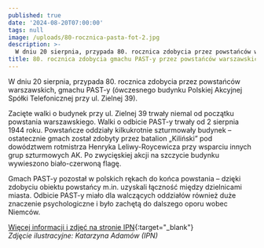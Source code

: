 ```yaml
---
published: true
date: '2024-08-20T07:00:00'
tags: null
image: /uploads/80-rocznica-pasta-fot-2.jpg
description: >-
  W dniu 20 sierpnia, przypada 80. rocznica zdobycia przez powstańców warszawskich, gmachu PAST-y (ówczesnego budynku Polskiej Akcyjnej Spółki Telefonicznej przy ul. Zielnej 39).
title: 80. rocznica zdobycia gmachu PAST-y przez powstańców warszawskich
---
```


W dniu 20 sierpnia, przypada 80. rocznica zdobycia przez powstańców warszawskich, gmachu PAST-y (ówczesnego budynku Polskiej Akcyjnej Spółki Telefonicznej przy ul. Zielnej 39).

Zacięte walki o budynek przy ul. Zielnej 39 trwały niemal od początku powstania warszawskiego.
Walki o odbicie PAST-y trwały od 2 sierpnia 1944 roku. Powstańcze oddziały kilkukrotnie szturmowały budynek – ostatecznie gmach został zdobyty przez batalion „Kiliński” pod dowództwem rotmistrza Henryka Leliwy-Roycewicza przy wsparciu innych grup szturmowych AK. Po zwycięskiej akcji na szczycie budynku wywieszono biało-czerwoną flagę.

Gmach PAST-y pozostał w polskich rękach do końca powstania – dzięki zdobyciu obiektu powstańcy m.in. uzyskali łączność między dzielnicami miasta. Odbicie PAST-y miało dla walczących oddziałów również duże znaczenie psychologiczne i było zachętą do dalszego oporu wobec Niemców.


[Więcej informacji i zdjęć na stronie IPN](https://ipn.gov.pl/pl/aktualnosci/203538,80-rocznica-zdobycia-gmachu-PAST-y-przez-Powstancow-Warszawskich.html){:target="_blank"}   
*Zdjęcie ilustracyjne: Katarzyna Adamów (IPN)*
